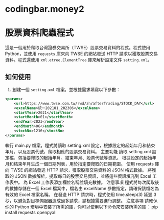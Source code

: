 # codingbar.money2
# 股票資料爬蟲程式

這是一個用於爬取台灣證券交易所（TWSE）股票交易資料的程式。程式使用 Python，並使用 `requests` 庫來向 TWSE 的網站發送 HTTP 請求以獲取股票交易資料。程式還使用 `xml.etree.ElementTree` 庫來解析設定文件 `setting.xml`。

## 如何使用

1. 創建一個 `setting.xml` 檔案，並根據需求填寫以下參數：

```xml
<params>
    <url>https://www.twse.com.tw/rwd/zh/afterTrading/STOCK_DAY</url>
    <excelName>統一202101_202306</excelName>
    <startYear>2021</startYear>
    <startMonth>01</startMonth>
    <endYear>2023</endYear>
    <endMonth>06</endMonth>
    <stockNo>1216</stockNo>
</params>
```
執行 main.py 檔案，程式將讀取 setting.xml 設定，根據設定的起始年月和結束年月，以及股票代號，爬取相應的股票交易資料。
主要功能
讀取 setting.xml 設定檔，包括要爬取的起始年月、結束年月、股票代號等資訊。
根據設定的起始年月和結束年月生成一個日期列表，用於指定要爬取的日期範圍。
使用 requests 庫向 TWSE 的網站發送 HTTP 請求，獲取股票交易資料的 JSON 格式數據。
將獲取的 JSON 數據解析，提取每日的股票交易資訊，並將這些資訊填充到 Excel 工作表中。
為 Excel 工作表添加欄位名稱並填充數據。
注意事項
程式將每次爬取後的數據存儲在一個 Excel 檔案中，檔名由 excelName 參數指定，請確保該檔名為有效的 Excel 檔案名稱。
在發送 HTTP 請求時，程式使用 time.sleep(3) 延遲 3 秒，以避免對目標伺服器造成過多請求，請根據需要進行調整。
注意事項
請確保你的 Python 環境中安裝了所需的庫，你可以使用以下命令來安裝所需的庫：
pip install requests openpyxl
